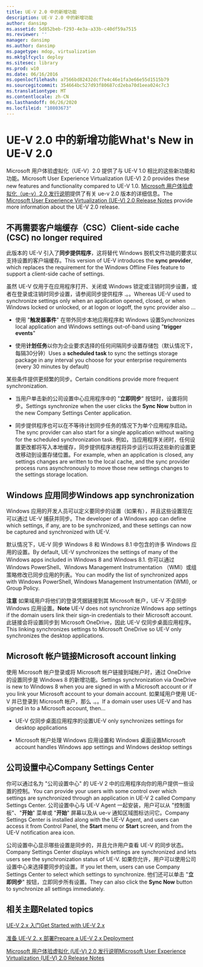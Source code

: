```yaml
---
title: UE-V 2.0 中的新增功能
description: UE-V 2.0 中的新增功能
author: dansimp
ms.assetid: 5d852beb-f293-4e3a-a33b-c40df59a7515
ms.reviewer: ''
manager: dansimp
ms.author: dansimp
ms.pagetype: mdop, virtualization
ms.mktglfcycl: deploy
ms.sitesec: library
ms.prod: w10
ms.date: 06/16/2016
ms.openlocfilehash: a7566bd82432dcf7e4c46e1fa3e66e55d1515b79
ms.sourcegitcommit: 354664bc527d93f80687cd2eba70d1eea024c7c3
ms.translationtype: MT
ms.contentlocale: zh-CN
ms.lasthandoff: 06/26/2020
ms.locfileid: "10803673"
---
```

# <span data-ttu-id="a3a8a-103">UE-V 2.0 中的新增功能</span><span class="sxs-lookup"><span data-stu-id="a3a8a-103">What's New in UE-V 2.0</span></span>


<span data-ttu-id="a3a8a-104">Microsoft 用户体验虚拟化（UE-V）2.0 提供了与 UE-V 1.0 相比的这些新功能和功能。</span><span class="sxs-lookup"><span data-stu-id="a3a8a-104">Microsoft User Experience Virtualization (UE-V) 2.0 provides these new features and functionality compared to UE-V 1.0.</span></span> <span data-ttu-id="a3a8a-105">[Microsoft 用户体验虚拟化（ue-v）2.0 发行说明](microsoft-user-experience-virtualization--ue-v--20-release-notesuevv2.md)提供了有关 ue-v 2.0 版本的详细信息。</span><span class="sxs-lookup"><span data-stu-id="a3a8a-105">The [Microsoft User Experience Virtualization (UE-V) 2.0 Release Notes](microsoft-user-experience-virtualization--ue-v--20-release-notesuevv2.md) provide more information about the UE-V 2.0 release.</span></span>

## <span data-ttu-id="a3a8a-106">不再需要客户端缓存（CSC）</span><span class="sxs-lookup"><span data-stu-id="a3a8a-106">Client-side cache (CSC) no longer required</span></span>


<span data-ttu-id="a3a8a-107">此版本的 UE-V 引入了**同步提供程序**，这将替代 Windows 脱机文件功能的要求以支持设置的客户端缓存。</span><span class="sxs-lookup"><span data-stu-id="a3a8a-107">This version of UE-V introduces the **sync provider**, which replaces the requirement for the Windows Offline Files feature to support a client-side cache of settings.</span></span>

<span data-ttu-id="a3a8a-108">虽然 UE-V 仅用于在应用程序打开、关闭或 Windows 锁定或注销时同步设置，或者在登录或注销时同步设置，请参阅同步提供程序 .。。</span><span class="sxs-lookup"><span data-stu-id="a3a8a-108">Whereas UE-V used to synchronize settings only when an application opened, closed, or when Windows locked or unlocked, or at logon or logoff, the sync provider also …</span></span>

-   <span data-ttu-id="a3a8a-109">使用 "**触发器事件**" 在带外同步本地应用程序和 Windows 设置</span><span class="sxs-lookup"><span data-stu-id="a3a8a-109">Synchronizes local application and Windows settings out-of-band using "**trigger events**"</span></span>

-   <span data-ttu-id="a3a8a-110">使用**计划任务**以你为企业要求选择的任何间隔同步设置存储包（默认情况下，每隔30分钟）</span><span class="sxs-lookup"><span data-stu-id="a3a8a-110">Uses a **scheduled task** to sync the settings storage package in any interval you choose for your enterprise requirements (every 30 minutes by default)</span></span>

<span data-ttu-id="a3a8a-111">某些条件提供更频繁的同步。</span><span class="sxs-lookup"><span data-stu-id="a3a8a-111">Certain conditions provide more frequent synchronization.</span></span>

-   <span data-ttu-id="a3a8a-112">当用户单击新的公司设置中心应用程序中的 "**立即同步**" 按钮时，设置将同步。</span><span class="sxs-lookup"><span data-stu-id="a3a8a-112">Settings synchronize when the user clicks the **Sync Now** button in the new Company Settings Center application.</span></span>

-   <span data-ttu-id="a3a8a-113">同步提供程序也可以在不等待计划同步任务的情况下为单个应用程序启动。</span><span class="sxs-lookup"><span data-stu-id="a3a8a-113">The sync provider can also start for a single application without waiting for the scheduled synchronization task.</span></span> <span data-ttu-id="a3a8a-114">例如，当应用程序关闭时，任何设置更改都将写入本地缓存，同步提供程序进程将异步运行以将这些新的设置更改移动到设置存储位置。</span><span class="sxs-lookup"><span data-stu-id="a3a8a-114">For example, when an application is closed, any settings changes are written to the local cache, and the sync provider process runs asynchronously to move those new settings changes to the settings storage location.</span></span>

## <span data-ttu-id="a3a8a-115">Windows 应用同步</span><span class="sxs-lookup"><span data-stu-id="a3a8a-115">Windows app synchronization</span></span>


<span data-ttu-id="a3a8a-116">Windows 应用的开发人员可以定义要同步的设置（如果有），并且这些设置现在可以通过 UE-V 捕获并同步。</span><span class="sxs-lookup"><span data-stu-id="a3a8a-116">The developer of a Windows app can define which settings, if any, are to be synchronized, and these settings can now be captured and synchronized with UE-V.</span></span>

<span data-ttu-id="a3a8a-117">默认情况下，UE-V 同步 Windows 8 和 Windows 8.1 中包含的许多 Windows 应用的设置。</span><span class="sxs-lookup"><span data-stu-id="a3a8a-117">By default, UE-V synchronizes the settings of many of the Windows apps included in Windows 8 and Windows 8.1.</span></span> <span data-ttu-id="a3a8a-118">你可以通过 Windows PowerShell、Windows Management Instrumentation （WMI）或组策略修改已同步应用的列表。</span><span class="sxs-lookup"><span data-stu-id="a3a8a-118">You can modify the list of synchronized apps with Windows PowerShell, Windows Management Instrumentation (WMI), or Group Policy.</span></span>

<span data-ttu-id="a3a8a-119">**注意** 如果域用户将他们的登录凭据链接到其 Microsoft 帐户，UE-V 不会同步 Windows 应用设置。</span><span class="sxs-lookup"><span data-stu-id="a3a8a-119">**Note** UE-V does not synchronize Windows app settings if the domain users link their sign-in credentials to their Microsoft account.</span></span> <span data-ttu-id="a3a8a-120">此链接会将设置同步到 Microsoft OneDrive，因此 UE-V 仅同步桌面应用程序。</span><span class="sxs-lookup"><span data-stu-id="a3a8a-120">This linking synchronizes settings to Microsoft OneDrive so UE-V only synchronizes the desktop applications.</span></span>

 

## <span data-ttu-id="a3a8a-121">Microsoft 帐户链接</span><span class="sxs-lookup"><span data-stu-id="a3a8a-121">Microsoft account linking</span></span>


<span data-ttu-id="a3a8a-122">使用 Microsoft 帐户登录或将 Microsoft 帐户链接到域帐户时，通过 OneDrive 的设置同步是 Windows 8 的新增功能。</span><span class="sxs-lookup"><span data-stu-id="a3a8a-122">Settings synchronization via OneDrive is new to Windows 8 when you are signed in with a Microsoft account or if you link your Microsoft account to your domain account.</span></span> <span data-ttu-id="a3a8a-123">如果域用户使用 UE-V 并已登录到 Microsoft 帐户，那么 .。。</span><span class="sxs-lookup"><span data-stu-id="a3a8a-123">If a domain user uses UE-V and has signed in to a Microsoft account, then…</span></span>

-   <span data-ttu-id="a3a8a-124">UE-V 仅同步桌面应用程序的设置</span><span class="sxs-lookup"><span data-stu-id="a3a8a-124">UE-V only synchronizes settings for desktop applications</span></span>

-   <span data-ttu-id="a3a8a-125">Microsoft 帐户处理 Windows 应用设置和 Windows 桌面设置</span><span class="sxs-lookup"><span data-stu-id="a3a8a-125">Microsoft account handles Windows app settings and Windows desktop settings</span></span>

## <span data-ttu-id="a3a8a-126">公司设置中心</span><span class="sxs-lookup"><span data-stu-id="a3a8a-126">Company Settings Center</span></span>


<span data-ttu-id="a3a8a-127">你可以通过名为 "公司设置中心" 的 UE-V 2 中的应用程序向你的用户提供一些设置的控制。</span><span class="sxs-lookup"><span data-stu-id="a3a8a-127">You can provide your users with some control over which settings are synchronized through an application in UE-V 2 called Company Settings Center.</span></span> <span data-ttu-id="a3a8a-128">公司设置中心与 UE-V Agent 一起安装，用户可以从 "控制面板"、"**开始**" 菜单或 "**开始**" 屏幕以及从 ue-v 通知区域图标访问它。</span><span class="sxs-lookup"><span data-stu-id="a3a8a-128">Company Settings Center is installed along with the UE-V Agent, and users can access it from Control Panel, the **Start** menu or **Start** screen, and from the UE-V notification area icon.</span></span>

<span data-ttu-id="a3a8a-129">公司设置中心显示哪些设置是同步的，并且允许用户查看 UE-V 的同步状态。</span><span class="sxs-lookup"><span data-stu-id="a3a8a-129">Company Settings Center displays which settings are synchronized and lets users see the synchronization status of UE-V.</span></span> <span data-ttu-id="a3a8a-130">如果你允许，用户可以使用公司设置中心来选择要同步的设置。</span><span class="sxs-lookup"><span data-stu-id="a3a8a-130">If you let them, users can use Company Settings Center to select which settings to synchronize.</span></span> <span data-ttu-id="a3a8a-131">他们还可以单击 "**立即同步**" 按钮，立即同步所有设置。</span><span class="sxs-lookup"><span data-stu-id="a3a8a-131">They can also click the **Sync Now** button to synchronize all settings immediately.</span></span>






## <span data-ttu-id="a3a8a-132">相关主题</span><span class="sxs-lookup"><span data-stu-id="a3a8a-132">Related topics</span></span>


[<span data-ttu-id="a3a8a-133">UE-V 2.x 入门</span><span class="sxs-lookup"><span data-stu-id="a3a8a-133">Get Started with UE-V 2.x</span></span>](get-started-with-ue-v-2x-new-uevv2.md)

[<span data-ttu-id="a3a8a-134">准备 UE-V 2. x 部署</span><span class="sxs-lookup"><span data-stu-id="a3a8a-134">Prepare a UE-V 2.x Deployment</span></span>](prepare-a-ue-v-2x-deployment-new-uevv2.md)

[<span data-ttu-id="a3a8a-135">Microsoft 用户体验虚拟化 (UE-V) 2.0 发行说明</span><span class="sxs-lookup"><span data-stu-id="a3a8a-135">Microsoft User Experience Virtualization (UE-V) 2.0 Release Notes</span></span>](microsoft-user-experience-virtualization--ue-v--20-release-notesuevv2.md)

 

 





